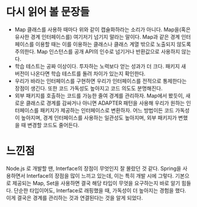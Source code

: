 # 다시 읽어 볼 문장들
- Map 클래스를 사용하 때마다 위와 같이 캡슐화하라는 소리가 아니다. Map을(혹은 유사한 경계 인터페이스를) 여기저기 넘기지 말라는 말이다. Map과 같은 경계 인터페이스를 이용할 때는 이를 이용하는 클래스나 클래스 계열 밖으로 노출되지 않도록 주의한다. Map 인스턴스를 공개 API의 인수로 넘기거나 반환값으로 사용하지 않는다.
- 학습 테스트는 공짜 이상이다. 투자하는 노력보다 얻는 성과가 더 크다. 패키지 새 버전이 나온다면 학습 테스트를 돌려 차이가 있는지 확인한다.
- 우리가 바라는 인터페이스를 구현하면 우리가 인터페이스를 전적으로 통제한다는 장점이 생긴다. 또한 코드 가독성도 높아지고 코드 의도도 분명해진다.
- 외부 패키지를 호출하는 코드를 가능한 줄여 경계를 관리하자. Map에서 봤듯이, 새로운 클래스로 경계를 감싸거나 아니면 ADAPTER 패턴을 사용해 우리가 원하는 인터페이스를 패키지가 제공하는 인터페이스로 변환하자. 어느 방법이든 코드 가독성이 높아지며, 경계 인터페이스를 사용하는 일관성도 높아지며, 외부 패키지가 변했을 때 변경할 코드도 줄어든다.

# 느낀점

Node.js 로 개발할 땐, Interface의 장점이 무엇인지 잘 몰랐던 것 같다. Spring을 사용하면서 Interface의 장점을 많이 느끼고 있는데, 이는 특히 개발 시에 그렇다. 기본으로 제공되는 Map, Set을 사용하면 결국 해당 타입이 무엇을 요구하는지 바로 알기 힘들다. 단순한 타입이어도, Interface로 래핑했을 때, 가독성이 더 높아지는 경험을 했다. 이게 결국은 경계를 관리하는 것과 연결된다는 것을 알게 되었다.
